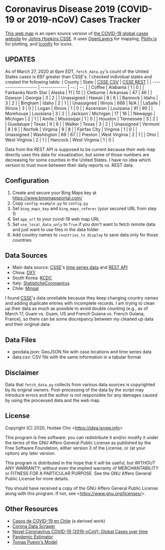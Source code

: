 # Coronavirus Disease 2019 (COVID-19 or 2019-nCoV) Cases Tracker

[This web map](https://app.isnew.info/covid-19) is an open source version of [the COVID-19 global cases website](https://arcg.is/0fHmTX) by [Johns Hopkins CSSE](https://systems.jhu.edu). It uses [OpenLayers](https://openlayers.org) for mapping, [Plotly.js](https://github.com/plotly/plotly.js) for plotting, and [Iconify](https://iconify.design/) for icons.

## UPDATES

As of March 27, 2020 at 6pm EDT, `fetch_data.py`'s count of the United States cases is 697 greater than CSSE's. I checked individual states and created the following table:
| County     | State | [CSSE CSV](https://github.com/CSSEGISandData/COVID-19/blob/master/csse_covid_19_data/csse_covid_19_daily_reports/03-26-2020.csv) | [CSSE REST](https://services9.arcgis.com/N9p5hsImWXAccRNI/arcgis/rest/services/Nc2JKvYFoAEOFCG5JSI6/FeatureServer/1/query?where=1%3D1&outFields=*&f=json) |
| -------------------- | ------------- | --: | --: |
| Coffee               | Alabama       |   1 |   0 |
| Fairbanks North Star | Alaska        |  11 |  10 |
| Cleburne             | Arkansas      |  47 |  46 |
| Dawson               | Georgia       |   3 |   2 |
| Unassigned           | Hawaii        |   8 |   6 |
| Bannock              | Idaho         |   3 |   2 |
| Bingham              | Idaho         |   2 |   1 |
| Unassigned           | Illinois      | 668 | N/A |
| LaSalle              | Illinois      |   3 |   0 |
| Logan                | Illinois      |   1 |   0 |
| Ascension            | Louisiana     |  91 |  90 |
| Morehouse            | Louisiana     |   3 |   2 |
| Jackson              | Michigan      |  17 |  16 |
| Newaygo              | Michigan      |   2 |   1 |
| Amite                | Mississippi   |   1 |   0 |
| Houston              | Tennessee     |   3 |   2 |
| Guadalupe            | Texas         |   9 |   8 |
| Walker               | Texas         |   3 |   2 |
| Unassigned           | Vermont       |   8 |   6 |
| Norfolk              | Virginia      |   9 |   8 |
| Fairfax City         | Virginia      |   1 |   0 |
| Unassigned           | Washington    |  69 |  67 |
| Preston              | West Virginia |   2 |   1 |
| Ohio                 | West Virginia |   2 |   1 |
| Hancock              | West Virginia |   1 |   0 |

Data from the REST API is supposed to be current because their web map directly uses this data for visualization, but some of those numbers are decreasing for some counties in the United States. I have no idea which version to trust more between their daily reports vs. REST data.

## Configuration

1. Create and secure your Bing Maps key at https://www.bingmapsportal.com/
2. Copy `config-example.py` to `config.py`
3. Set `bing_maps_key` and `bing_maps_referer` (your secured URL from step 1)
4. Set `app_url` to your covid-19 web map URL
5. Set `use_local_data_only` to `True` if you don't want to fetch remote data and just want to use files in the data folder
6. Add country names to `countries_to_display` to save data only for those countries

## Data Sources

* Main data source: [CSSE](https://systems.jhu.edu)'s [time series data](https://github.com/CSSEGISandData/COVID-19/tree/master/csse_covid_19_data/csse_covid_19_time_series) and [REST API](https://services1.arcgis.com/0MSEUqKaxRlEPj5g/ArcGIS/rest/services/ncov_cases/FeatureServer/1/query?where=1%3D1&outFields=*&f=json)
* China: [DXY](https://ncov.dxy.cn/ncovh5/view/pneumonia)
* South Korea: [KCDC](http://ncov.mohw.go.kr/bdBoardList_Real.do)
* Italy: [StatisticheCoronavirus](https://statistichecoronavirus.it/regioni-coronavirus-italia/)
* Chile: [Minsal](https://www.minsal.cl/nuevo-coronavirus-2019-ncov/casos-confirmados-en-chile-covid-19/)

I found [CSSE](https://systems.jhu.edu)'s data unreliable because they keep changing country names and adding duplicate entries with incomplete records. I am trying to clean up their data as much as possible to avoid double counting (e.g., as of March 17, Guam vs. Guam, US and French Guiana vs. French Guiana, France), so there can be some discrepancy between my cleaned up data and their original data.

## Data Files

* geodata.json: GeoJSON file with case locations and time series data
* data.csv: CSV file with the same information in a tabular format

## Disclaimer

Data that `fetch_data.py` collects from various data sources is copyrighted by its original owners. Post-processing of the data by the script may introduce errors and the author is not responsible for any damages caused by using the processed data and the web map.

## License

Copyright (C) 2020, Huidae Cho <<https://idea.isnew.info>>

This program is free software: you can redistribute it and/or modify
it under the terms of the GNU Affero General Public License as
published by the Free Software Foundation, either version 3 of the
License, or (at your option) any later version.

This program is distributed in the hope that it will be useful,
but WITHOUT ANY WARRANTY; without even the implied warranty of
MERCHANTABILITY or FITNESS FOR A PARTICULAR PURPOSE.  See the
GNU Affero General Public License for more details.

You should have received a copy of the GNU Affero General Public License
along with this program.  If not, see <<https://www.gnu.org/licenses/>>.

## Other Resources

* [Casos de COVID-19 en Chile](http://www.sci-solve.com/covid-19-Chile/index.html) (a derived work)
* [Corona Data Scraper](https://coronadatascraper.com/)
* [Novel Coronavirus COVID-19 (2019-nCoV): Global Cases over time](https://covid19visualiser.com/)
* [Pandemic Estimator](https://pandemic-estimator.net/)
* [Tomas Pueyo's Model](https://medium.com/@tomaspueyo/coronavirus-act-today-or-people-will-die-f4d3d9cd99ca)
